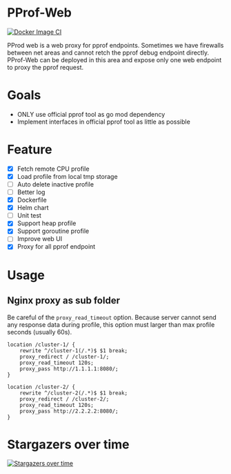 # PProf-Web

[![Docker Image CI](https://github.com/wzxjohn/pprof-web/actions/workflows/docker-image.yml/badge.svg)](https://github.com/wzxjohn/pprof-web/actions/workflows/docker-image.yml)

PProd web is a web proxy for pprof endpoints.
Sometimes we have firewalls between net areas and cannot retch the pprof debug endpoint directly.
PProf-Web can be deployed in this area and expose only one web endpoint to proxy the pprof request.

# Goals

- ONLY use official pprof tool as go mod dependency
- Implement interfaces in official pprof tool as little as possible

# Feature

- [x] Fetch remote CPU profile
- [x] Load profile from local tmp storage
- [ ] Auto delete inactive profile
- [ ] Better log
- [x] Dockerfile
- [x] Helm chart
- [ ] Unit test
- [x] Support heap profile
- [x] Support goroutine profile
- [ ] Improve web UI
- [x] Proxy for all pprof endpoint

# Usage

## Nginx proxy as sub folder

Be careful of the `proxy_read_timeout` option.
Because server cannot send any response data during profile,
this option must larger than max profile seconds (usually 60s).

```nginx
location /cluster-1/ {
    rewrite ^/cluster-1(/.*)$ $1 break;
    proxy_redirect / /cluster-1/;
    proxy_read_timeout 120s;
    proxy_pass http://1.1.1.1:8080/;
}

location /cluster-2/ {
    rewrite ^/cluster-2(/.*)$ $1 break;
    proxy_redirect / /cluster-2/;
    proxy_read_timeout 120s;
    proxy_pass http://2.2.2.2:8080/;
}
```

# Stargazers over time

[![Stargazers over time](https://starchart.cc/wzxjohn/pprof-web.svg)](https://starchart.cc/wzxjohn/pprof-web)
